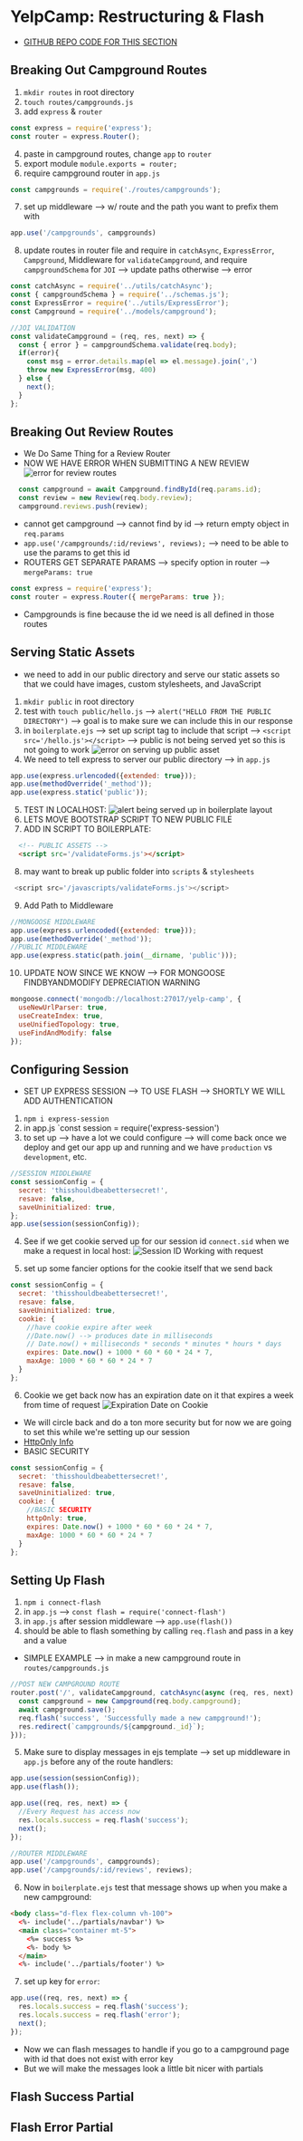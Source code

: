 # YelpCamp: Restructuring & Flash
- [GITHUB REPO CODE FOR THIS SECTION](https://github.com/Colt/YelpCamp/tree/36c5c12fc8b21699d7e129d661c80b3e795da801)

## Breaking Out Campground Routes
1. `mkdir routes` in root directory
2. `touch routes/campgrounds.js`
3. add `express` & `router` 
```js
const express = require('express');
const router = express.Router();
```
4. paste in campground routes, change `app` to `router`
5. export module `module.exports = router;`
6. require campground router in `app.js`
```js 
const campgrounds = require('./routes/campgrounds');
```
7. set up middleware -->  w/ route and the path you want to prefix them with
```js
app.use('/campgrounds', campgrounds)
```
8. update routes in router file and require in `catchAsync`, `ExpressError`, `Campground`, Middleware for `validateCampground`, and require `campgroundSchema` for `JOI` --> update paths otherwise --> error
```js
const catchAsync = require('../utils/catchAsync');
const { campgroundSchema } = require('../schemas.js');
const ExpressError = require('../utils/ExpressError');
const Campground = require('../models/campground');

//JOI VALIDATION
const validateCampground = (req, res, next) => {
  const { error } = campgroundSchema.validate(req.body);
  if(error){
    const msg = error.details.map(el => el.message).join(',')
    throw new ExpressError(msg, 400)
  } else {
    next();
  }
};

```

## Breaking Out Review Routes
- We Do Same Thing for a Review Router 
- NOW WE HAVE ERROR WHEN SUBMITTING A NEW REVIEW
![error for review routes](assets/error1.png)
```js
  const campground = await Campground.findById(req.params.id);
  const review = new Review(req.body.review);
  campground.reviews.push(review);
```
- cannot get campground --> cannot find by id --> return empty object in `req.params`
- `app.use('/campgrounds/:id/reviews', reviews);` --> need to be able to use the params to get this id
- ROUTERS GET SEPARATE PARAMS --> specify option in router --> `mergeParams: true`
```js
const express = require('express');
const router = express.Router({ mergeParams: true });
```
- Campgrounds is fine because the id we need is all defined in those routes 

## Serving Static Assets
- we need to add in our public directory and serve our static assets so that we could have images, custom stylesheets, and JavaScript
1. `mkdir public` in root directory
2. test with `touch public/hello.js` --> `alert("HELLO FROM THE PUBLIC DIRECTORY")` --> goal is to make sure we can include this in our response
3. in `boilerplate.ejs` --> set up script tag to include that script --> `<script src='/hello.js'></script>` --> public is not being served yet so this is not going to work
![error on serving up public asset](assets/error2.png)
4. We need to tell express to server our public directory --> in `app.js`
```js
app.use(express.urlencoded({extended: true}));
app.use(methodOverride('_method'));
app.use(express.static('public'));
```
5. TEST IN LOCALHOST:
![alert being served up in boilerplate layout](assets/success1.png)
6. LETS MOVE BOOTSTRAP SCRIPT TO NEW PUBLIC FILE
7. ADD IN SCRIPT TO BOILERPLATE:
```html
  <!-- PUBLIC ASSETS -->
  <script src='/validateForms.js'></script>
```
8. may want to break up public folder into `scripts` & `stylesheets`
```js
 <script src='/javascripts/validateForms.js'></script>
```
9. Add Path to Middleware
```js
//MONGOOSE MIDDLEWARE
app.use(express.urlencoded({extended: true}));
app.use(methodOverride('_method'));
//PUBLIC MIDDLEWARE
app.use(express.static(path.join(__dirname, 'public')));
```
10. UPDATE NOW SINCE WE KNOW --> FOR MONGOOSE FINDBYANDMODIFY DEPRECIATION WARNING
```js
mongoose.connect('mongodb://localhost:27017/yelp-camp', {
  useNewUrlParser: true,
  useCreateIndex: true, 
  useUnifiedTopology: true,
  useFindAndModify: false
});
```

## Configuring Session
- SET UP EXPRESS SESSION --> TO USE FLASH --> SHORTLY WE WILL ADD AUTHENTICATION
1. `npm i express-session`
2. in app.js `const session = require('express-session')
3. to set up --> have a lot we could configure --> will come back once we deploy and get our app up and running and we have `production` vs `development`, etc.
```js
//SESSION MIDDLEWARE
const sessionConfig = {
  secret: 'thisshouldbeabettersecret!',
  resave: false,
  saveUninitialized: true,
};
app.use(session(sessionConfig));
```
4. See if we get cookie served up for our session id `connect.sid` when we make a request in local host:
![Session ID Working with request](assets/success2.png)

5. set up some fancier options for the cookie itself that we send back
```js
const sessionConfig = {
  secret: 'thisshouldbeabettersecret!',
  resave: false,
  saveUninitialized: true,
  cookie: {
    //have cookie expire after week
    //Date.now() --> produces date in milliseconds
    // Date.now() + milliseconds * seconds * minutes * hours * days
    expires: Date.now() + 1000 * 60 * 60 * 24 * 7,
    maxAge: 1000 * 60 * 60 * 24 * 7
  }
};
```
6. Cookie we get back now has an expiration date on it that expires a week from time of request
![Expiration Date on Cookie](assets/success3.png)

- We will circle back and do a ton more security but for now we are going to set this while we're setting up our session
- [HttpOnly Info](https://owasp.org/www-community/HttpOnly)
- BASIC SECURITY 
```js
const sessionConfig = {
  secret: 'thisshouldbeabettersecret!',
  resave: false,
  saveUninitialized: true,
  cookie: {
    //BASIC SECURITY
    httpOnly: true, 
    expires: Date.now() + 1000 * 60 * 60 * 24 * 7,
    maxAge: 1000 * 60 * 60 * 24 * 7
  }
};
```

## Setting Up Flash
1. `npm i connect-flash`
2. in `app.js` --> `const flash = require('connect-flash')`
3. in `app.js` after session middleware -->  `app.use(flash())`
4. should be able to flash something by calling `req.flash` and pass in a key and a value
* SIMPLE EXAMPLE --> in make a new campground route in `routes/campgrounds.js`
```js
//POST NEW CAMPGROUND ROUTE
router.post('/', validateCampground, catchAsync(async (req, res, next) => {
  const campground = new Campground(req.body.campground);
  await campground.save();
  req.flash('success', 'Successfully made a new campground!');
  res.redirect(`campgrounds/${campground._id}`);
}));
```
5. Make sure to display messages in ejs template --> set up middleware in `app.js` before any of the route handlers:
```js
app.use(session(sessionConfig));
app.use(flash());

app.use((req, res, next) => {
  //Every Request has access now
  res.locals.success = req.flash('success');
  next();
});

//ROUTER MIDDLEWARE
app.use('/campgrounds', campgrounds);
app.use('/campgrounds/:id/reviews', reviews);
```
6. Now in `boilerplate.ejs` test that message shows up when you make a new campground:
```html
<body class="d-flex flex-column vh-100">
  <%- include('../partials/navbar') %> 
  <main class="container mt-5">
    <%= success %> 
    <%- body %> 
  </main>
  <%- include('../partials/footer') %> 
```
7. set up key for `error`:
```js
app.use((req, res, next) => {
  res.locals.success = req.flash('success');
  res.locals.success = req.flash('error');
  next();
});
```
- Now we can flash messages to handle if you go to a campground page with id that does not exist with error key
- But we will make the messages look a little bit nicer with partials

## Flash Success Partial

## Flash Error Partial